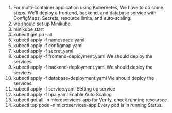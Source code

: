 1. For multi-container application using Kubernetes, We have to do some steps. We'll deploy a frontend, backend, and database service with ConfigMaps, Secrets, resource limits, and auto-scaling.
2. we should set up Minikube.
3. minikube start
4. kubectl get po -all
5. kubectl apply -f namespace.yaml
6. kubectl apply -f configmap.yaml
7. kubectl apply -f secret.yaml
8. kubectl apply -f frontend-deployment.yaml We should deploy the services
9. kubectl apply -f backend-deployment.yaml We should deploy the services
10. kubectl apply -f database-deployment.yaml We should deploy the services
11. kubectl apply -f service.yaml Setting up service
12. kubectl apply -f hpa.yaml Enable Auto Scaling
13. kubectl get all -n microservices-app for Verify, check running resoursec
14. kubectl top pods -n microservices-app   Every pod is in running Status.
